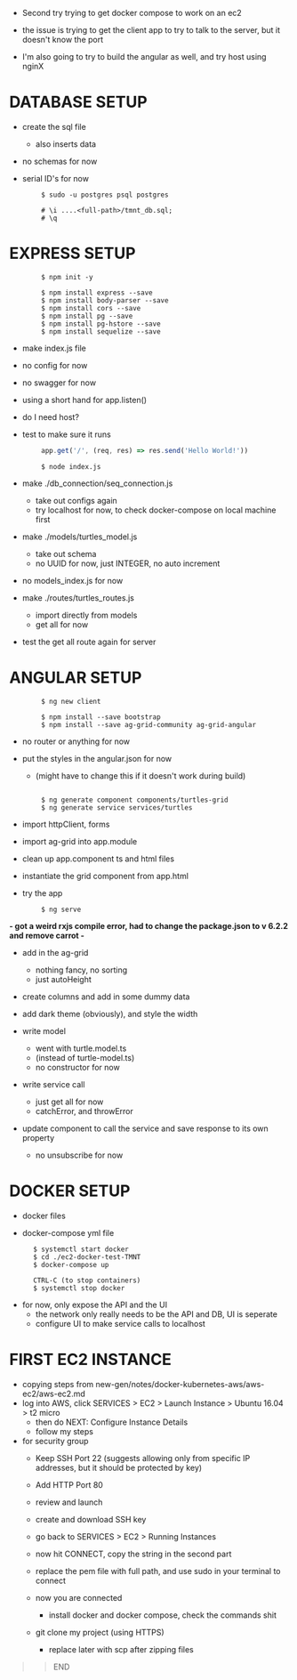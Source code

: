 
- Second try trying to get docker compose to work on an ec2
- the issue is trying to get the client app to try to talk to the server, but it doesn't know the port

- I'm also going to try to build the angular as well, and try host using nginX

# DATABASE SETUP

- create the sql file
  - also inserts data

- no schemas for now
- serial ID's for now

```
        $ sudo -u postgres psql postgres

        # \i ....<full-path>/tmnt_db.sql;
        # \q
```



# EXPRESS SETUP

```
        $ npm init -y

        $ npm install express --save
        $ npm install body-parser --save
        $ npm install cors --save
        $ npm install pg --save
        $ npm install pg-hstore --save
        $ npm install sequelize --save

```


- make index.js file

- no config for now
- no swagger for now
- using a short hand for app.listen()
- do I need host?

- test to make sure it runs
```js
        app.get('/', (req, res) => res.send('Hello World!'))
```
```
        $ node index.js
```

- make ./db_connection/seq_connection.js
  - take out configs again
  - try localhost for now, to check docker-compose on local machine first

- make ./models/turtles_model.js
  - take out schema
  - no UUID for now, just INTEGER, no auto increment

- no models_index.js for now

- make ./routes/turtles_routes.js
  - import directly from models
  - get all for now

- test the get all route again for server



# ANGULAR SETUP

```
        $ ng new client

        $ npm install --save bootstrap
        $ npm install --save ag-grid-community ag-grid-angular

```

  - no router or anything for now

  - put the styles in the angular.json for now
    - (might have to change this if it doesn't work during build)

```

        $ ng generate component components/turtles-grid
        $ ng generate service services/turtles

```

  - import httpClient, forms
  - import ag-grid into app.module

  - clean up app.component ts and html files
  - instantiate the grid component from app.html

  - try the app

```
        $ ng serve
```

**- got a weird rxjs compile error, had to change the package.json to v 6.2.2 and remove carrot -**

  - add in the ag-grid
    - nothing fancy, no sorting
    - just autoHeight

  - create columns and add in some dummy data
  - add dark theme (obviously), and style the width

  - write model
    - went with turtle.model.ts
    - (instead of turtle-model.ts)
    - no constructor for now

  - write service call
    - just get all for now
    - catchError, and throwError

  - update component to call the service and save response to its own property
    - no unsubscribe for now


# DOCKER SETUP

- docker files

- docker-compose yml file

```
      $ systemctl start docker
      $ cd ./ec2-docker-test-TMNT
      $ docker-compose up

      CTRL-C (to stop containers)
      $ systemctl stop docker
```

- for now, only expose the API and the UI
  - the network only really needs to be the API and DB, UI is seperate
  - configure UI to make service calls to localhost


# FIRST EC2 INSTANCE

- copying steps from new-gen/notes/docker-kubernetes-aws/aws-ec2/aws-ec2.md
- log into AWS, click SERVICES > EC2 > Launch Instance > Ubuntu 16.04 > t2 micro
  - then do NEXT: Configure Instance Details
  - follow my steps
- for security group
  - Keep SSH Port 22 (suggests allowing only from specific IP addresses, but it should be protected by key)
  - Add HTTP Port 80
  - review and launch
  - create and download SSH key
  - go back to SERVICES > EC2 > Running Instances
  - now hit CONNECT, copy the string in the second part
  - replace the pem file with full path, and use sudo in your terminal to connect

  - now you are connected
    - install docker and docker compose, check the commands shit
  - git clone my project (using HTTPS)
    - replace later with scp after zipping files




>> END
